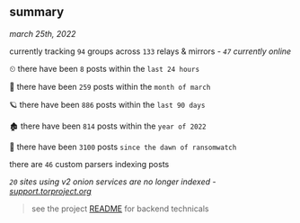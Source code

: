 
## summary
_march 25th, 2022_

currently tracking `94` groups across `133` relays & mirrors - _`47` currently online_

⏲ there have been `8` posts within the `last 24 hours`

🦈 there have been `259` posts within the `month of march`

🪐 there have been `886` posts within the `last 90 days`

🏚 there have been `814` posts within the `year of 2022`

🦕 there have been `3100` posts `since the dawn of ransomwatch`

there are `46` custom parsers indexing posts

_`20` sites using v2 onion services are no longer indexed - [support.torproject.org](https://support.torproject.org/onionservices/v2-deprecation/)_

> see the project [README](https://github.com/thetanz/ransomwatch#ransomwatch--) for backend technicals
